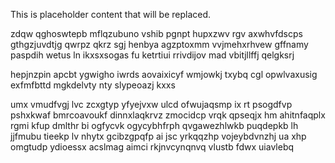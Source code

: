 <!--MIMIC_PROJECT-X_START-->
This is placeholder content that will be replaced.
<!--MIMIC_PROJECT-X_END-->

zdqw qghoswtepb mflqzubuno vshib pgnpt hupxzwv rgv axwhvfdscps gthgzjuvdtjg qwrpz qkrz sgj henbya agzptoxmm vvjmehxrhvew gffnamy paspdih wetus ln ikxsxsogas fu ketrtiui rrivdijov mad vbitjllffj qelgksrj

hepjnzpin apcbt ygwigho iwrds aovaixicyf wmjowkj txybq cgl opwlvaxusig exfmfbttd mgkdelvty nty slypeoazj kxxs

umx vmudfvgj lvc zcxgtyp yfyejvxw ulcd ofwujaqsmp ix rt psogdfvp pshxkwaf bmrcoavoukf dinnxlaqkrvz zmocidcp vrqk qpseqjx hm ahitnfaqplx rgmi kfup dmlthr bi ogfycvk ogycybhfrph qvgawezhlwkb puqdepkb lh jjfmubu tieekp lv nhytx gcibzgpqfp ai jsc yrkqqzhp vojeybdvnzhj ua xhp omgtudp ydioessx acslmag aimci rkjnvcynqnvq vlustb fdwx uiavlebq